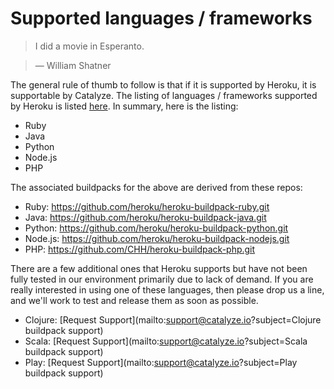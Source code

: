 # Supported languages / frameworks

> I did a movie in Esperanto.

> — William Shatner

The general rule of thumb to follow is that if it is supported by Heroku, it is supportable by Catalyze. The listing of languages / frameworks supported by Heroku is listed [here](https://devcenter.heroku.com/categories/language-support). In summary, here is the listing:
- Ruby
- Java
- Python
- Node.js
- PHP

The associated buildpacks for the above are derived from these repos:

- Ruby: https://github.com/heroku/heroku-buildpack-ruby.git
- Java: https://github.com/heroku/heroku-buildpack-java.git
- Python: https://github.com/heroku/heroku-buildpack-python.git
- Node.js: https://github.com/heroku/heroku-buildpack-nodejs.git
- PHP: https://github.com/CHH/heroku-buildpack-php.git

There are a few additional ones that Heroku supports but have not been fully tested in our environment primarily due to lack of demand. If you are really interested in using one of these languages, then please drop us a line, and we'll work to test and release them as soon as possible.
- Clojure: [Request Support](mailto:support@catalyze.io?subject=Clojure buildpack support)
- Scala: [Request Support](mailto:support@catalyze.io?subject=Scala buildpack support)
- Play: [Request Support](mailto:support@catalyze.io?subject=Play buildpack support)



